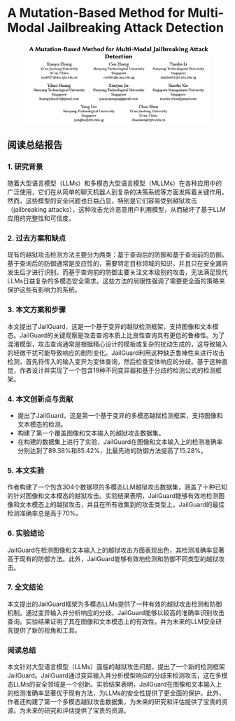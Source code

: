 # A Mutation-Based Method for Multi-Modal Jailbreaking Attack Detection

<figure><img src="../.gitbook/assets/image (7) (1) (1) (1) (1) (1) (1).png" alt=""><figcaption></figcaption></figure>

## 阅读总结报告

### 1. 研究背景

随着大型语言模型（LLMs）和多模态大型语言模型（MLLMs）在各种应用中的广泛使用，它们在从简单的聊天机器人到复杂的决策系统等方面发挥着关键作用。然而，这些模型的安全问题也日益凸显，特别是它们容易受到越狱攻击（jailbreaking attacks），这种攻击允许恶意用户利用模型，从而破坏了基于LLM应用的完整性和可信度。

### 2. 过去方案和缺点

现有的越狱攻击检测方法主要分为两类：基于查询后的防御和基于查询前的防御。基于查询后的防御通常是反应性的，需要特定目标领域的知识，并且只在安全漏洞发生后才进行识别。而基于查询前的防御主要关注文本级别的攻击，无法满足现代LLMs日益复杂的多模态安全需求。这些方法的局限性强调了需要更全面的策略来保护这些有影响力的系统。

### 3. 本文方案和步骤

本文提出了JailGuard，这是一个基于变异的越狱检测框架，支持图像和文本模态。JailGuard的关键观察是攻击查询本质上比良性查询具有更低的鲁棒性。为了混淆模型，攻击查询通常是根据精心设计的模板或复杂的扰动生成的，这导致输入的轻微干扰可能导致响应的剧烈变化。JailGuard利用这种缺乏鲁棒性来进行攻击检测，首先将传入的输入变异为变体查询，然后检查变体响应的分歧。基于这种直觉，作者设计并实现了一个包含19种不同变异器和基于分歧的检测公式的检测框架。

### 4. 本文创新点与贡献

* 提出了JailGuard，这是第一个基于变异的多模态越狱检测框架，支持图像和文本模态的检测。
* 构建了第一个覆盖图像和文本输入的越狱攻击数据集。
* 在构建的数据集上进行了实验，JailGuard在图像和文本输入上的检测准确率分别达到了89.38%和85.42%，比最先进的防御方法提高了15.28%。

### 5. 本文实验

作者构建了一个包含304个数据项的多模态LLM越狱攻击数据集，涵盖了十种已知的针对图像和文本模态的越狱攻击。实验结果表明，JailGuard能够有效地检测图像和文本模态上的越狱攻击，并且在所有收集到的攻击类型上，JailGuard的最佳检测准确率总是高于70%。

### 6. 实验结论

JailGuard在检测图像和文本输入上的越狱攻击方面表现出色，其检测准确率显著高于现有的防御方法。此外，JailGuard能够有效地检测和防御不同类型的越狱攻击。

### 7. 全文结论

本文提出的JailGuard框架为多模态LLMs提供了一种有效的越狱攻击检测和防御机制。通过变异输入并分析响应的分歧，JailGuard能够以较高的准确率识别攻击查询。实验结果证明了其在图像和文本模态上的有效性，并为未来的LLM安全研究提供了新的视角和工具。

### 阅读总结

本文针对大型语言模型（LLMs）面临的越狱攻击问题，提出了一个新的检测框架JailGuard。JailGuard通过变异输入并分析模型响应的分歧来检测攻击，这在多模态LLMs的安全领域是一个创新。实验结果表明，JailGuard在图像和文本输入上的检测准确率显著优于现有方法，为LLMs的安全性提供了更全面的保护。此外，作者还构建了第一个多模态越狱攻击数据集，为未来的研究和评估提供了宝贵的资源。为未来的研究和评估提供了宝贵的资源。
